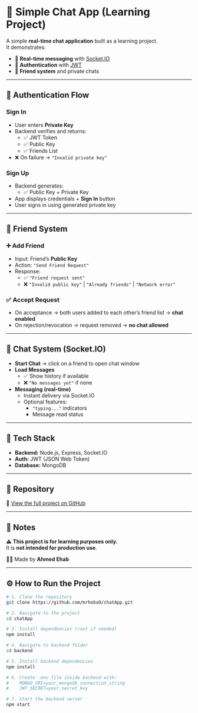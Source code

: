 # 🧩 Simple Chat App (Learning Project)

A simple **real-time chat application** built as a learning project.  
It demonstrates:  
- 🔄 **Real-time messaging** with [Socket.IO](https://socket.io/)  
- 🔐 **Authentication** with [JWT](https://jwt.io/)  
- 📂 **Friend system** and private chats  

---

## 🔐 Authentication Flow

### Sign In
- User enters **Private Key**
- Backend verifies and returns:
  - ✅ JWT Token  
  - ✅ Public Key  
  - ✅ Friends List  
- ❌ On failure → `"Invalid private key"`

### Sign Up
- Backend generates:
  - ✅ Public Key + Private Key  
- App displays credentials + **Sign In** button  
- User signs in using generated private key  

---

## 👥 Friend System

### ➕ Add Friend
- Input: Friend’s **Public Key**
- Action: `"Send Friend Request"`
- Response:
  - ✅ `"Friend request sent"`
  - ❌ `"Invalid public key"` | `"Already friends"` | `"Network error"`

### ✅ Accept Request
- On acceptance → both users added to each other’s friend list → **chat enabled**  
- On rejection/revocation → request removed → **no chat allowed**  

---

## 💬 Chat System (Socket.IO)

- **Start Chat** → click on a friend to open chat window  
- **Load Messages**  
  - ✅ Show history if available  
  - ❌ `"No messages yet"` if none  
- **Messaging (real-time)**  
  - Instant delivery via Socket.IO  
  - Optional features:  
    - `"typing..."` indicators  
    - Message read status  

---

## 🚀 Tech Stack

- **Backend:** Node.js, Express, Socket.IO  
- **Auth:** JWT (JSON Web Token)  
- **Database:** MongoDB  

---

## 📌 Repository
🔗 [View the full project on GitHub](https://github.com/mrhoba9/chatApp)

---

## 📝 Notes

⚠️ **This project is for learning purposes only.**  
It is **not intended for production use**.  

👨‍💻 Made by **Ahmed Ehab**

---

## ⚙️ How to Run the Project

```bash
# 1. Clone the repository
git clone https://github.com/mrhoba9/chatApp.git

# 2. Navigate to the project
cd chatApp

# 3. Install dependencies (root if needed)
npm install

# 4. Navigate to backend folder
cd backend

# 5. Install backend dependencies
npm install

# 6. Create .env file inside backend with:
#    MONGO_URI=your_mongodb_connection_string
#    JWT_SECRET=your_secret_key

# 7. Start the backend server
npm start
